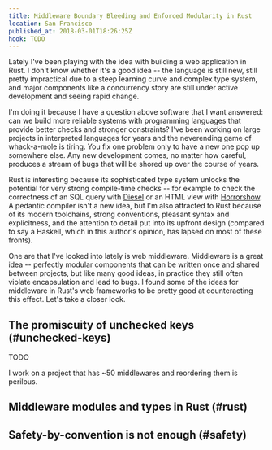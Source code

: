 ```yaml
---
title: Middleware Boundary Bleeding and Enforced Modularity in Rust
location: San Francisco
published_at: 2018-03-01T18:26:25Z
hook: TODO
---
```


Lately I've been playing with the idea with building a web
application in Rust. I don't know whether it's a good idea
-- the language is still new, still pretty impractical due
to a steep learning curve and complex type system, and
major components like a concurrency story are still under
active development and seeing rapid change.

I'm doing it because I have a question above software that
I want answered: can we build more reliable systems with
programming languages that provide better checks and
stronger constraints? I've been working on large projects
in interpreted languages for years and the neverending game
of whack-a-mole is tiring. You fix one problem only to have
a new one pop up somewhere else. Any new development comes,
no matter how careful, produces a stream of bugs that will
be shored up over the course of years.

Rust is interesting because its sophisticated type system
unlocks the potential for very strong compile-time checks
-- for example to check the correctness of an SQL query
with [Diesel][diesel] or an HTML view with
[Horrorshow][horrorshow]. A pedantic compiler isn't a new
idea, but I'm also attracted to Rust because of its modern
toolchains, strong conventions, pleasant syntax and
explicitness, and the attention to detail put into its
upfront design (compared to say a Haskell, which in this
author's opinion, has lapsed on most of these fronts).

One are that I've looked into lately is web middleware.
Middleware is a great idea -- perfectly modular components
that can be written once and shared between projects, but
like many good ideas, in practice they still often violate
encapsulation and lead to bugs. I found some of the ideas
for middleware in Rust's web frameworks to be pretty good
at counteracting this effect. Let's take a closer look.

## The promiscuity of unchecked keys (#unchecked-keys)

TODO

I work on a project that has ~50 middlewares and reordering
them is perilous.

## Middleware modules and types in Rust (#rust)

## Safety-by-convention is not enough (#safety)

[diesel]: https://github.com/diesel-rs/diesel
[horrorshow]: https://github.com/Stebalien/horrorshow-rs
